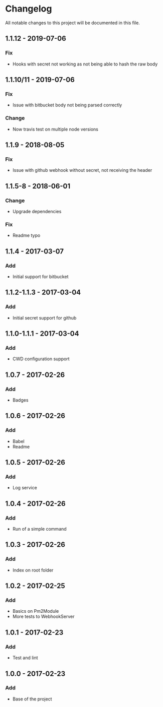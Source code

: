 # Changelog
All notable changes to this project will be documented in this file.

## 1.1.12 - 2019-07-06
### Fix
- Hooks with secret not working as not being able to hash the raw body

## 1.1.10/11 - 2019-07-06
### Fix
- Issue with bitbucket body not being parsed correctly

### Change
- Now travis test on multiple node versions

## 1.1.9 - 2018-08-05
### Fix
- Issue with github webhook without secret, not receiving the header

## 1.1.5-8 - 2018-06-01
### Change
- Upgrade dependencies

### Fix
- Readme typo

## 1.1.4 - 2017-03-07
### Add
- Initial support for bitbucket

## 1.1.2-1.1.3 - 2017-03-04
### Add
- Initial secret support for github

## 1.1.0-1.1.1 - 2017-03-04
### Add
- CWD configuration support

## 1.0.7 - 2017-02-26
### Add
- Badges

## 1.0.6 - 2017-02-26
### Add
- Babel
- Readme

## 1.0.5 - 2017-02-26
### Add
- Log service

## 1.0.4 - 2017-02-26
### Add
- Run of a simple command

## 1.0.3 - 2017-02-26
### Add
- Index on root folder

## 1.0.2 - 2017-02-25
### Add
- Basics on Pm2Module
- More tests to WebhookServer

## 1.0.1 - 2017-02-23
### Add
- Test and lint

## 1.0.0 - 2017-02-23
### Add
- Base of the project